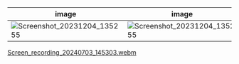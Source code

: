 | image              | image               |
| ---------------------- | ---------------------- |
| ![Screenshot_20231204_135255](https://github.com/serkan-y38/Wear-Os-Game/assets/96957200/0943fd92-86f7-4d8a-8cde-71170a8cae44) | ![Screenshot_20231204_135255](https://github.com/serkan-y38/Wear-Os-Game/assets/96957200/28df9dec-550b-48a6-a824-0c31491f7ab9) |


[Screen_recording_20240703_145303.webm](https://github.com/serkan-y38/Wear-Os-Game/assets/96957200/1c6850d8-7ddf-4dd6-8f2f-74bdde01da92)
